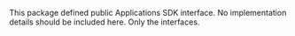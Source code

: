 This package defined public Applications SDK interface.
No implementation details should be included here. Only the interfaces.